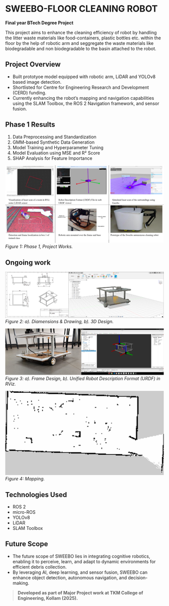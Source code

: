 # SWEEBO-FLOOR CLEANING ROBOT
**Final year BTech Degree Project**

This project aims to enhance the cleaning efficiency of robot by handling the litter waste materials like food-containers, plastic bottles etc. within the floor by the help of robotic arm and seggregate the waste materials like biodegradable and non biodegradable to the basin attached to the robot.

## Project Overview

* Built prototyoe model equipped with robotic arm, LiDAR and YOLOv8 based image detection.
* Shortlisted for Centre for Engineering Research and Development (CERD) funding.
* Currently enhancing the robot’s mapping and navigation capabilities using the SLAM Toolbox, the ROS 2 Navigation framework, and sensor fusion.


## Phase 1 Results

1. Data Preprocessing and Standardization
2. GMM-based Synthetic Data Generation
3. Model Training and Hyperparameter Tuning
4. Model Evaluation using MSE and R² Score
5. SHAP Analysis for Feature Importance

![alt text](<Results/Phase 1, Project Works.png>)
*Figure 1: Phase 1, Project Works.*

##  Ongoing work
![alt text](<Results/Drawing and 3D design.png>)
*Figure 2: a). Diamensions & Drawing, b). 3D Design.*


![alt text](<Results/Frame Design and URDF.png>)
*Figure 3: a). Frame Design, b). Unified Robot Description Format (URDF) in RViz.*


![alt text](Results/Map_of_DARC.png)
*Figure 4: Mapping.*


## Technologies Used

* ROS 2
* micro-ROS
* YOLOv8
* LiDAR
* SLAM Toolbox


## Future Scope

* The future scope of SWEEBO lies in integrating cognitive robotics, enabling it to perceive, learn, and adapt to dynamic environments for efficient debris collection.
* By leveraging AI, deep learning, and sensor fusion, SWEEBO can enhance object detection, autonomous navigation, and decision-making.


> **Developed as part of Major Project work at TKM College of Engineering, Kollam (2025).**

